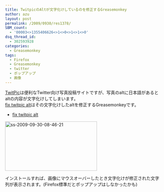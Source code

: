 ```yaml
---
title: TwitpicのAltが文字化けしているのを修正するGreasemonkey
author: azu
layout: post
permalink: /2009/0930/res1378/
SBM_count:
  - '00003<>1355406626<>1<>0<>1<>1<>0'
dsq_thread_id:
  - 302593928
categories:
  - Greasemonkey
tags:
  - Firefox
  - Greasemonkey
  - twitter
  - ポップアップ
  - 画像
---
```

[TwitPic][1]は便利なTwitter向け写真投稿サイトですが、写真のaltに日本語があるとaltの内容が文字化けしてしまいます。  
[fix twitpic alt][2]はその文字化けしたaltを修正するGreasemonkeyです。

*   [fix twitpic alt][2]

[<img class="alignnone size-medium wp-image-1379" title="ss-2009-09-30-08-46-21" src="http://efcl.info/wp-content/uploads/2009/09/ss-2009-09-30-08-46-21-300x161.png" alt="ss-2009-09-30-08-46-21" width="300" height="161" />][3]

インストールすれば、画像にマウスオーバーしたとき文字化けが修正された文字列が表示されます。(Firefox標準だとポップアップはしなかったかも)

 [1]: http://twitpic.com/
 [2]: http://userscripts.org/scripts/show/58834
 [3]: http://efcl.info/wp-content/uploads/2009/09/ss-2009-09-30-08-46-21.png
